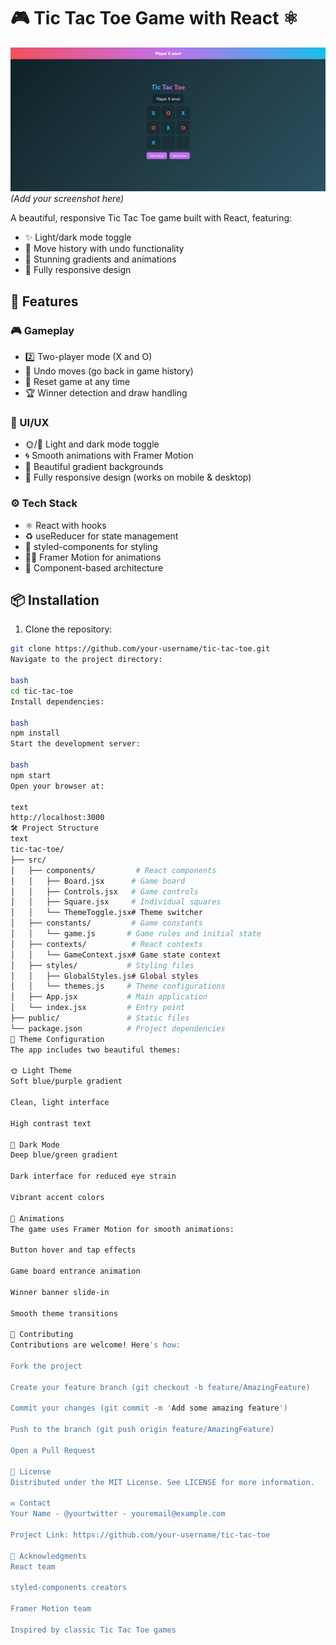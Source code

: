 # 🎮 Tic Tac Toe Game with React ⚛️

![Game Screenshot](public/image.png) *(Add your screenshot here)*

A beautiful, responsive Tic Tac Toe game built with React, featuring:
- ✨ Light/dark mode toggle
- 🔄 Move history with undo functionality
- 🎨 Stunning gradients and animations
- 📱 Fully responsive design

## 🚀 Features

### 🎮 Gameplay
- 2️⃣ Two-player mode (X and O)
- 🔄 Undo moves (go back in game history)
- 🔄 Reset game at any time
- 🏆 Winner detection and draw handling

### 🎨 UI/UX
- 🌞/🌙 Light and dark mode toggle
- 🌀 Smooth animations with Framer Motion
- 🎨 Beautiful gradient backgrounds
- 📱 Fully responsive design (works on mobile & desktop)

### ⚙️ Tech Stack
- ⚛️ React with hooks
- ♻️ useReducer for state management
- 💅 styled-components for styling
- 🏃‍♂️ Framer Motion for animations
- 🧩 Component-based architecture

## 📦 Installation

1. Clone the repository:
```bash
git clone https://github.com/your-username/tic-tac-toe.git
Navigate to the project directory:

bash
cd tic-tac-toe
Install dependencies:

bash
npm install
Start the development server:

bash
npm start
Open your browser at:

text
http://localhost:3000
🛠️ Project Structure
text
tic-tac-toe/
├── src/
│   ├── components/         # React components
│   │   ├── Board.jsx      # Game board
│   │   ├── Controls.jsx   # Game controls
│   │   ├── Square.jsx     # Individual squares
│   │   └── ThemeToggle.jsx# Theme switcher
│   ├── constants/         # Game constants
│   │   └── game.js       # Game rules and initial state
│   ├── contexts/          # React contexts
│   │   └── GameContext.jsx# Game state context
│   ├── styles/           # Styling files
│   │   ├── GlobalStyles.js# Global styles
│   │   └── themes.js     # Theme configurations
│   ├── App.jsx           # Main application
│   └── index.jsx         # Entry point
├── public/               # Static files
└── package.json          # Project dependencies
🎨 Theme Configuration
The app includes two beautiful themes:

🌞 Light Theme
Soft blue/purple gradient

Clean, light interface

High contrast text

🌙 Dark Mode
Deep blue/green gradient

Dark interface for reduced eye strain

Vibrant accent colors

🎥 Animations
The game uses Framer Motion for smooth animations:

Button hover and tap effects

Game board entrance animation

Winner banner slide-in

Smooth theme transitions

🤝 Contributing
Contributions are welcome! Here's how:

Fork the project

Create your feature branch (git checkout -b feature/AmazingFeature)

Commit your changes (git commit -m 'Add some amazing feature')

Push to the branch (git push origin feature/AmazingFeature)

Open a Pull Request

📜 License
Distributed under the MIT License. See LICENSE for more information.

✉️ Contact
Your Name - @yourtwitter - youremail@example.com

Project Link: https://github.com/your-username/tic-tac-toe

🙏 Acknowledgments
React team

styled-components creators

Framer Motion team

Inspired by classic Tic Tac Toe games